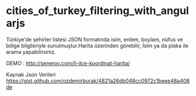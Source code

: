 # cities_of_turkey_filtering_with_angularjs
Türkiye'de şehirler listesi JSON formatında isim, enlem, boylam, nüfus ve bölge bilgileriyle sunulmuştur.Harita üzerinden görebilir, İsim ya da plaka ile arama yapabilirsiniz.

DEMO : http://senerov.com/il-ilce-koordinat-harita/

Kaynak Json Verileri https://gist.github.com/ozdemirburak/4821a26db048cc0972c1beee48a408de 
